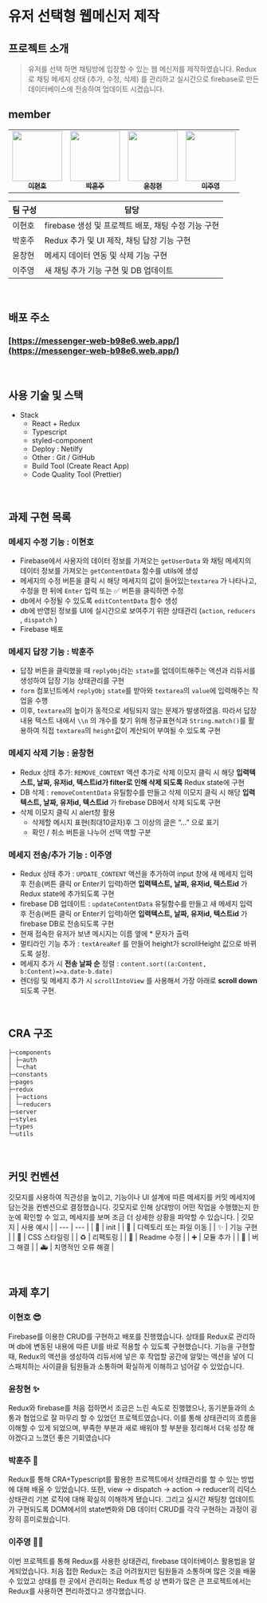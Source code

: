 # 유저 선택형 웹메신저 제작

## 프로젝트 소개

> 유저를 선택 하면 채팅방에 입장할 수 있는 웹 메신저를 제작하였습니다. Redux로 채팅 메세지 상태 (추가, 수정, 삭제) 를 관리하고 실시간으로 firebase로 만든 데이터베이스에 전송하여 업데이트 시켰습니다.

## member

<table>
  <tr>
        </td>
      <td align="center">
      <a href="https://github.com/LEEHYUNHO2001"
        ><img
          src="https://avatars.githubusercontent.com/LEEHYUNHO2001"
          width="100px;"
          alt=""
        /><br /><sub><b>이현호</b></sub></a>
    <br />
    </td>
    <td align="center">
      <a href="https://github.com/hoonjoo-park"
        ><img
          src="https://avatars.githubusercontent.com/hoonjoo-park"
          width="100px;"
          alt=""
        /><br /><sub><b>박훈주</b></sub></a
      ><br />
    </td>
    <td align="center">
      <a href="https://github.com/Yoon-CH"
        ><img
          src="https://avatars.githubusercontent.com/Yoon-CH"
          width="100px;"
          alt=""
        /><br /><sub><b>윤창현</b></sub></a
      ><br />
    </td>
    <td align="center">
      <a href="https://github.com/devjoylee"
        ><img
          src="https://avatars.githubusercontent.com/devjoylee"
          width="100px;"
          alt=""
        /><br /><sub><b>이주영</b></sub></a
      ><br />
  </tr>
</table>

| 팀 구성 | 담당                                                |
| ------- | --------------------------------------------------- |
| 이현호  | firebase 생성 및 프로젝트 배포, 채팅 수정 기능 구현 |
| 박훈주  | Redux 추가 및 UI 제작, 채팅 답장 기능 구현          |
| 윤창현  | 메세지 데이터 연동 및 삭제 기능 구현                |
| 이주영  | 새 채팅 추가 기능 구현 및 DB 업데이트               |

<br>

## 배포 주소

### [https://messenger-web-b98e6.web.app/](https://messenger-web-b98e6.web.app/)

<br>

## 사용 기술 및 스택

- Stack
  - React + Redux
  - Typescript
  - styled-component
  - Deploy : Netilfy
  - Other : Git / GitHub
  - Build Tool (Create React App)
  - Code Quality Tool (Prettier)

<br>

## 과제 구현 목록

### 메세지 수정 기능 : 이현호

- Firebase에서 사용자의 데이터 정보를 가져오는 `getUserData` 와 채팅 메세지의 데이터 정보를 가져오는 `getContentData` 함수를 utils에 생성
- 메세지의 수정 버튼을 클릭 시 해당 메세지의 값이 들어있는`textarea` 가 나타나고, 수정을 한 뒤에 `Enter` 입력 또는 ✅ 버튼을 클릭하면 수정
- db에서 수정될 수 있도록 `editContentData` 함수 생성
- db에 반영된 정보를 UI에 실시간으로 보여주기 위한 상태관리 (`action`, `reducers` , `dispatch` )
- Firebase 배포

### 메세지 답장 기능 : 박훈주

- 답장 버튼을 클릭했을 때 `replyObj`라는 `state`를 업데이트해주는 액션과 리듀서를 생성하여 답장 기능 상태관리를 구현
- `form` 컴포넌트에서 `replyObj` `state`를 받아와 `textarea`의 `value`에 입력해주는 작업을 수행
- 이후, `textarea`의 높이가 동적으로 세팅되지 않는 문제가 발생하였음. 따라서 답장내용 텍스트 내에서 `\\n` 의 개수를 찾기 위해 정규표현식과 `String.match()`를 활용하여 직접 `textarea`의 `height`값이 계산되어 부여될 수 있도록 구현

### 메세지 삭제 기능 : 윤창현

- Redux 상태 추가: `REMOVE_CONTENT` 액션 추가로 삭제 이모지 클릭 시 해당 **입력텍스트, 날짜, 유저id, 텍스트id가 filter로 인해 삭제 되도록** Redux state에 구현
- DB 삭제 : `removeContentData` 유틸함수를 만들고 삭제 이모지 클릭 시 해당 **입력텍스트, 날짜, 유저id, 텍스트id** 가 firebase DB에서 삭제 되도록 구현
- 삭제 이모지 클릭 시 alert창 활용
  - 삭제할 메시지 표현(최대10글자)후 그 이상의 글은 “...” 으로 표기
  - 확인 / 취소 버튼을 나누어 선택 역할 구분

### 메세지 전송/추가 기능 : 이주영

- Redux 상태 추가 : `UPDATE_CONTENT` 액션을 추가하여 input 창에 새 메세지 입력 후 전송(버튼 클릭 or Enter키 입력)하면 **입력텍스트, 날짜, 유저id, 텍스트id** 가 Redux state에 추가되도록 구현
- firebase DB 업데이트 : `updateContentData` 유틸함수를 만들고 새 메세지 입력 후 전송(버튼 클릭 or Enter키 입력)하면 **입력텍스트, 날짜, 유저id, 텍스트id** 가 firebase DB로 전송되도록 구현
- 현재 접속한 유저가 보낸 메시지는 이름 옆에 \* 문자가 출력
- 멀티라인 기능 추가 : `textAreaRef` 를 만들어 height가 scrollHeight 값으로 바뀌도록 설정.
- 메세지 추가 시 **전송 날짜 순** 정렬 : `content.sort((a:Content, b:Content)=>a.date-b.date)`
- 렌더링 및 메세지 추가 시 `scrollIntoView` 를 사용해서 가장 아래로 **scroll down** 되도록 구현.

<br>

## CRA 구조

```markdown
├─components
│ ├─auth
│ └─chat
├─constants
├─pages
├─redux
│ ├─actions
│ └─reducers
├─server
├─styles
├─types
└─utils
```

<br>

## 커밋 컨벤션

깃모지를 사용하여 직관성을 높이고, 기능이나 UI 설계에 따른 메세지를 커밋 메세지에 담는것을 컨벤션으로 결정했습니다. 깃모지로 인해 상대방이 어떤 작업을 수행했는지 한 눈에 확인할 수 있고, 메세지를 보며 조금 더 상세한 상황을 파악할 수 있습니다.
| 깃모지 | 사용 예시 |
| --- | --- |
| 🎉 | init |
| 🚚 | 디렉토리 또는 파일 이동 |
| ✨ | 기능 구현 |
| 💄 | CSS 스타일링 |
| ♻️ | 리팩토링 |
| 📝 | Readme 수정 |
| ➕ | 모듈 추가 |
| 🐛 | 버그 해결 |
| 🚑️ | 치명적인 오류 해결 |

<br>

## 과제 후기

### **이현호** 😎

Firebase를 이용한 CRUD를 구현하고 배포를 진행했습니다. 상태를 Redux로 관리하며 db에 변동된 내용에 따른 UI를 바로 적용할 수 있도록 구현했습니다. 기능을 구현할 때, Redux의 액션을 생성하여 리듀서에 넣은 후 작업할 공간에 알맞는 액션을 넣어 디스패치하는 사이클을 팀원들과 소통하며 확실하게 이해하고 넘어갈 수 있었습니다.

### 윤창현 ✨

Redux와 firebase를 처음 접하면서 조금은 느린 속도로 진행했으나, 동기분들과의 소통과 협업으로 잘 마무리 할 수 있었던 프로젝트였습니다. 이를 통해 상태관리의 흐름을 이해할 수 있게 되었으며, 부족한 부분과 새로 배워야 할 부분을 정리해서 더욱 성장 해야겠다고 느꼈던 좋은 기회였습니다

### **박훈주** 🎅

Redux를 통해 CRA+Typescript를 활용한 프로젝트에서 상태관리를 할 수 있는 방법에 대해 배울 수 있었습니다. 또한, view → dispatch → action → reducer의 리덕스 상태관리 기본 로직에 대해 확실히 이해하게 됐습니다. 그리고 실시간 채팅창 업데이트가 구현되도록 DOM에서의 state변화와 DB 데이터 CRUD를 각각 구현하는 과정이 굉장히 흥미로웠습니다.

### **이주영 👧🏻**

이번 프로젝트를 통해 Redux를 사용한 상태관리, firebase 데이터베이스 활용법을 알게되었습니다. 처음 접한 Redux는 조금 어려웠지만 팀원들과 소통하며 많은 것을 배울 수 있었고 상태를 한 곳에서 관리하는 Redux 특성 상 변화가 많은 큰 프로젝트에서는 Redux를 사용하면 편리하겠다고 생각했습니다.
